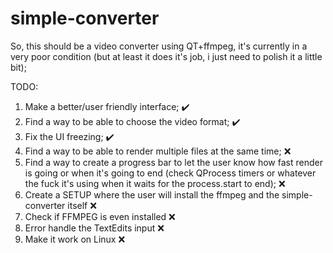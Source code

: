 # simple-converter

So, this should be a video converter using QT+ffmpeg, it's currently in a very poor condition (but at least it does it's job, i just need to polish it a little bit);

TODO:
1. Make a better/user friendly interface; ✔️
2. Find a way to be able to choose the video format; ✔️
3. Fix the UI freezing; ✔️
4. Find a way to be able to render multiple files at the same time; ❌
5. Find a way to create a progress bar to let the user know how fast render is going or when it's going to end (check QProcess timers or whatever the fuck it's using when it waits for the process.start to end); ❌
6. Create a SETUP where the user will install the ffmpeg and the simple-converter itself ❌
7. Check if FFMPEG is even installed ❌
8. Error handle the TextEdits input ❌
9. Make it work on Linux ❌
   

